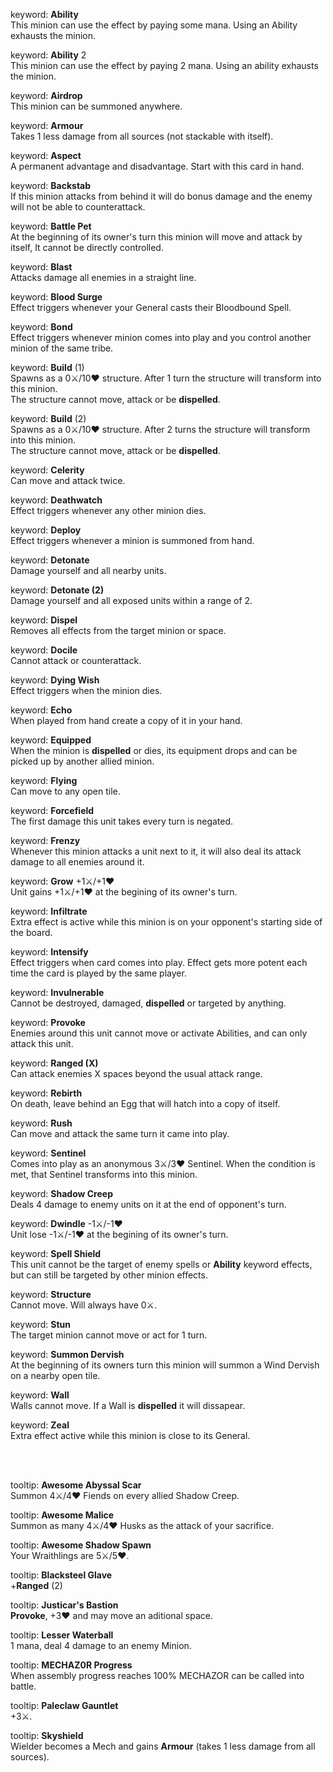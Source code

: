 keyword:  **Ability**<br>
          This minion can use the effect by paying some mana. Using an Ability exhausts the minion.

keyword:  **Ability** 2<br>
          This minion can use the effect by paying 2 mana. Using an ability exhausts the minion.

keyword:  **Airdrop**<br>
          This minion can be summoned anywhere.

keyword:  **Armour**<br>
          Takes 1 less damage from all sources (not stackable with itself).

keyword:  **Aspect**<br>
          A permanent advantage and disadvantage. Start with this card in hand.

keyword:  **Backstab**<br>
          If this minion attacks from behind it will do bonus damage and the enemy will not be able to counterattack.

keyword:  **Battle Pet**<br>
          At the beginning of its owner's turn this minion will move and attack by itself, It cannot be directly controlled.

keyword:  **Blast**<br>
          Attacks damage all enemies in a straight line.

keyword:  **Blood Surge**<br>
          Effect triggers whenever your General casts their Bloodbound Spell.

keyword:  **Bond**<br>
          Effect triggers whenever minion comes into play and you control another minion of the same tribe.

keyword:  **Build** (1)<br>
          Spawns as a 0⚔️/10❤️ structure. After 1 turn the structure will transform into this minion.<br>
          The structure cannot move, attack or be **dispelled**.

keyword:  **Build** (2)<br>
          Spawns as a 0⚔️/10❤️ structure. After 2 turns the structure will transform into this minion.<br>
          The structure cannot move, attack or be **dispelled**.

keyword:  **Celerity**<br>
          Can move and attack twice.

keyword:  **Deathwatch**<br>
          Effect triggers whenever any other minion dies.

keyword:  **Deploy**<br>
          Effect triggers whenever a minion is summoned from hand.

keyword:  **Detonate**<br>
          Damage yourself and all nearby units.

keyword:  **Detonate (2)**<br>
          Damage yourself and all exposed units within a range of 2.

keyword:  **Dispel**<br>
          Removes all effects from the target minion or space.

keyword:  **Docile**<br>
          Cannot attack or counterattack.

keyword:  **Dying Wish**<br>
          Effect triggers when the minion dies.

keyword:  **Echo**<br>
          When played from hand create a copy of it in your hand.

keyword:  **Equipped**<br>
          When the minion is **dispelled** or dies, its equipment drops and can be picked up by another allied minion.

keyword:  **Flying**<br>
          Can move to any open tile.

keyword:  **Forcefield**<br>
          The first damage this unit takes every turn is negated.

keyword:  **Frenzy**<br>
          Whenever this minion attacks a unit next to it, it will also deal its attack damage to all enemies around it.

keyword:  **Grow** +1⚔️/+1❤️<br>
          Unit gains +1⚔️/+1❤️ at the begining of its owner's turn.

keyword:  **Infiltrate**<br>
          Extra effect is active while this minion is on your opponent's starting side of the board.

keyword:  **Intensify**<br>
          Effect triggers when card comes into play. Effect gets more potent each time the card is played by the same player.

keyword:  **Invulnerable**<br>
          Cannot be destroyed, damaged, **dispelled** or targeted by anything.

keyword:  **Provoke**<br>
          Enemies around this unit cannot move or activate Abilities, and can only attack this unit.

keyword:  **Ranged (X)**<br>
          Can attack enemies X spaces beyond the usual attack range.

keyword:  **Rebirth**<br>
          On death, leave behind an Egg that will hatch into a copy of itself.

keyword:  **Rush**<br>
          Can move and attack the same turn it came into play.

keyword:  **Sentinel**<br>
          Comes into play as an anonymous 3⚔️/3❤️ Sentinel. When the condition is met, that Sentinel transforms into this minion.

keyword:  **Shadow Creep**<br>
          Deals 4 damage to enemy units on it at the end of opponent's turn.

keyword:  **Dwindle** -1⚔️/-1❤️<br>
          Unit lose -1⚔️/-1❤️ at the begining of its owner's turn.

keyword:  **Spell Shield**<br>
          This unit cannot be the target of enemy spells or **Ability** keyword effects, but can still be targeted by other minion effects.

keyword:  **Structure**<br>
          Cannot move. Will always have 0⚔️.

keyword:  **Stun**<br>
          The target minion cannot move or act for 1 turn.

keyword:  **Summon Dervish**<br>
          At the beginning of its owners turn this minion will summon a Wind Dervish on a nearby open tile.

keyword:  **Wall**<br>
          Walls cannot move. If a Wall is **dispelled** it will dissapear.

keyword:  **Zeal**<br>
          Extra effect active while this minion is close to its General.

<br>
<br>

tooltip:  **Awesome Abyssal Scar**<br>
          Summon 4⚔️/4❤️ Fiends on every allied Shadow Creep.

tooltip:  **Awesome Malice**<br>
          Summon as many 4⚔️/4❤️ Husks as the attack of your sacrifice.

tooltip:  **Awesome Shadow Spawn**<br>
          Your Wraithlings are 5⚔️/5❤️.

tooltip:  **Blacksteel Glave**<br>
          +**Ranged** (2)

tooltip:  **Justicar's Bastion**<br>
          **Provoke**, +3❤️ and may move an aditional space.

tooltip:  **Lesser Waterball**<br>
          1 mana, deal 4 damage to an enemy Minion.

tooltip:  **MECHAZ0R Progress**<br>
          When assembly progress reaches 100% MECHAZOR can be called into battle.

tooltip:  **Paleclaw Gauntlet**<br>
          +3⚔️.

tooltip:  **Skyshield**<br>
          Wielder becomes a Mech and gains **Armour** (takes 1 less damage from all sources).
